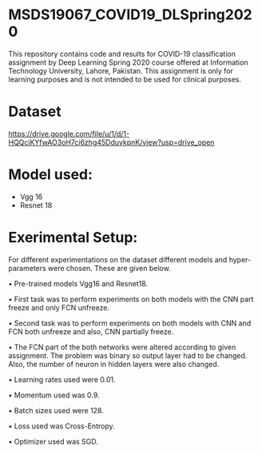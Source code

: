 # MSDS19067_COVID19_DLSpring2020
This repository contains code and results for COVID-19 classification assignment by Deep Learning Spring 2020 course offered at Information Technology University, Lahore, Pakistan. This assignment is only for learning purposes and is not intended to be used for clinical purposes.

# Dataset
https://drive.google.com/file/u/1/d/1-HQQciKYfwAO3oH7ci6zhg45DduvkpnK/view?usp=drive_open

# Model used:
- Vgg 16
- Resnet 18

# Exerimental Setup:
For different experimentations on the dataset different models and hyper-parameters were chosen. These are given below.

• Pre-trained models Vgg16 and Resnet18.

• First task was to perform experiments on both models with the CNN part freeze and only FCN unfreeze.

• Second task was to perform experiments on both models with CNN and FCN both unfreeze and also, CNN partially freeze.

• The FCN part of the both networks were altered according to given assignment. The problem was binary so output layer had to be changed. Also, the number of neuron in hidden layers were also changed.

• Learning rates used were 0.01.

• Momentum used was 0.9.

• Batch sizes used were 128.

• Loss used was Cross-Entropy.

• Optimizer used was SGD.
